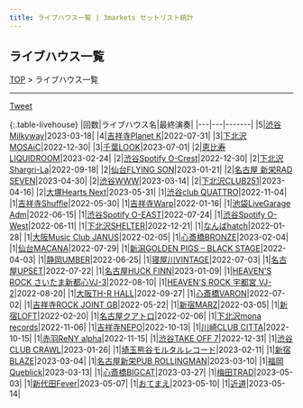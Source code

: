 ```yaml
---
title: ライブハウス一覧 | 3markets セットリスト統計
---
```

## ライブハウス一覧

[TOP](/setlist/) > ライブハウス一覧

___

 <a href="https://twitter.com/share?ref_src=twsrc%5Etfw" data-text="3markets[ ]セットリスト > ライブハウス一覧" class="twitter-share-button" data-via="3markets" data-hashtags="3markets" data-related="3markets" data-show-count="false">Tweet</a>

{:.table-livehouse}
|回数|ライブハウス名|最終演奏|
|---|---|-------|
|5|[渋谷Milkyway](livehouse010.html)|2023-03-18|
|4|[吉祥寺Planet K](livehouse003.html)|2022-07-31|
|3|[下北沢MOSAiC](livehouse011.html)|2022-12-30|
|3|[千葉LOOK](livehouse014.html)|2023-07-01|
|2|[恵比寿LIQUIDROOM](livehouse001.html)|2023-02-24|
|2|[渋谷Spotify O-Crest](livehouse008.html)|2022-12-30|
|2|[下北沢Shargri-La](livehouse012.html)|2022-09-18|
|2|[仙台FLYING SON](livehouse018.html)|2023-01-21|
|2|[名古屋 新栄RAD SEVEN](livehouse023.html)|2023-04-30|
|2|[渋谷WWW](livehouse036.html)|2023-03-14|
|2|[下北沢CLUB251](livehouse047.html)|2023-04-16|
|2|[大塚Hearts Next](livehouse048.html)|2023-05-31|
|1|[渋谷club QUATTRO](livehouse002.html)|2022-11-04|
|1|[吉祥寺Shuffle](livehouse004.html)|2022-05-30|
|1|[吉祥寺Warp](livehouse005.html)|2022-01-16|
|1|[池袋LiveGarage Adm](livehouse006.html)|2022-06-15|
|1|[渋谷Spotify O-EAST](livehouse007.html)|2022-07-24|
|1|[渋谷Spotify O-West](livehouse009.html)|2022-06-11|
|1|[下北沢SHELTER](livehouse013.html)|2022-12-21|
|1|[なんばhatch](livehouse015.html)|2022-01-28|
|1|[大阪Music Club JANUS](livehouse016.html)|2022-02-05|
|1|[心斎橋BRONZE](livehouse017.html)|2023-02-04|
|1|[仙台MACANA](livehouse019.html)|2022-07-29|
|1|[新潟GOLDEN PIGS – BLACK STAGE](livehouse020.html)|2022-04-03|
|1|[静岡UMBER](livehouse021.html)|2022-06-25|
|1|[寝屋川VINTAGE](livehouse022.html)|2022-07-03|
|1|[名古屋UPSET](livehouse024.html)|2022-07-22|
|1|[名古屋HUCK FINN](livehouse025.html)|2023-01-09|
|1|[HEAVEN'S ROCK さいたま新都心VJ-3](livehouse026.html)|2022-08-10|
|1|[HEAVEN'S ROCK 宇都宮 VJ-2](livehouse027.html)|2022-08-20|
|1|[大阪TH-R HALL](livehouse028.html)|2022-09-27|
|1|[心斎橋VARON](livehouse038.html)|2022-07-02|
|1|[吉祥寺ROCK JOINT GB](livehouse039.html)|2022-05-22|
|1|[新宿MARZ](livehouse040.html)|2022-03-05|
|1|[新宿LOFT](livehouse041.html)|2022-02-20|
|1|[名古屋クアトロ](livehouse042.html)|2022-02-06|
|1|[下北沢mona records](livehouse043.html)|2022-11-06|
|1|[吉祥寺NEPO](livehouse044.html)|2022-10-13|
|1|[川崎CLUB CITTA](livehouse045.html)|2022-10-15|
|1|[赤羽ReNY alpha](livehouse046.html)|2022-11-15|
|1|[渋谷TAKE OFF 7](livehouse049.html)|2022-12-31|
|1|[渋谷CLUB CRAWL](livehouse050.html)|2023-01-26|
|1|[埼玉熊谷モルタルレコード](livehouse051.html)|2023-02-11|
|1|[新宿BLAZE](livehouse052.html)|2023-03-04|
|1|[名古屋新栄PUB ROLLINGMAN](livehouse053.html)|2023-03-10|
|1|[福岡Queblick](livehouse054.html)|2023-03-13|
|1|[心斎橋BIGCAT](livehouse055.html)|2023-03-27|
|1|[梅田TRAD](livehouse056.html)|2023-05-03|
|1|[新代田Fever](livehouse057.html)|2023-05-07|
|1|[おてまえ](livehouse058.html)|2023-05-10|
|1|[近道](livehouse059.html)|2023-05-14|


<script src="https://cdnjs.cloudflare.com/ajax/libs/jquery/3.6.1/jquery.min.js" integrity="sha512-aVKKRRi/Q/YV+4mjoKBsE4x3H+BkegoM/em46NNlCqNTmUYADjBbeNefNxYV7giUp0VxICtqdrbqU7iVaeZNXA==" crossorigin="anonymous" referrerpolicy="no-referrer"></script>
<script src="https://cdnjs.cloudflare.com/ajax/libs/jquery.tablesorter/2.31.3/js/jquery.tablesorter.min.js" integrity="sha512-qzgd5cYSZcosqpzpn7zF2ZId8f/8CHmFKZ8j7mU4OUXTNRd5g+ZHBPsgKEwoqxCtdQvExE5LprwwPAgoicguNg==" crossorigin="anonymous" referrerpolicy="no-referrer"></script>
<link rel="stylesheet" href="https://cdnjs.cloudflare.com/ajax/libs/jquery.tablesorter/2.31.3/css/theme.default.min.css" integrity="sha512-wghhOJkjQX0Lh3NSWvNKeZ0ZpNn+SPVXX1Qyc9OCaogADktxrBiBdKGDoqVUOyhStvMBmJQ8ZdMHiR3wuEq8+w==" crossorigin="anonymous" referrerpolicy="no-referrer" />
<script>
$(function() {
    $(".table-livehouse").tablesorter({sortList:[[0, 1]]});
});
</script>

<script async src="https://platform.twitter.com/widgets.js" charset="utf-8"></script>
